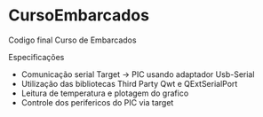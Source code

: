 CursoEmbarcados
===============

Codigo final Curso de Embarcados 


Especificações

  - Comunicação serial Target -> PIC usando adaptador Usb-Serial
  - Utilização das bibliotecas Third Party Qwt e QExtSerialPort
  - Leitura de temperatura e plotagem do grafico
  - Controle dos perifericos do PIC via target
